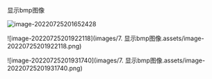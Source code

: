 显示bmp图像

![image-20220725201652428](C:\Users\壮壮的小屋\AppData\Roaming\Typora\typora-user-images\image-20220725201652428.png)

![image-20220725201922118](images/7. 显示bmp图像.assets/image-20220725201922118.png)

![image-20220725201931740](images/7. 显示bmp图像.assets/image-20220725201931740.png)